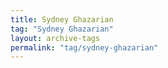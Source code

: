 ```yaml
---
title: Sydney Ghazarian
tag: "Sydney Ghazarian"
layout: archive-tags
permalink: "tag/sydney-ghazarian"
---
```

